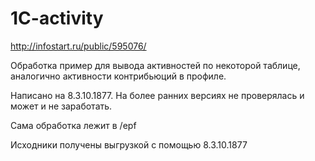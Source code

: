 # 1C-activity
http://infostart.ru/public/595076/

Обработка пример для вывода активностей по некоторой таблице, аналогично активности контрибьюций в профиле.

Написано на 8.3.10.1877. На более ранних версиях не проверялась и может и не заработать.

Сама обработка лежит в /epf

Исходники получены выгрузкой с помощью 8.3.10.1877
